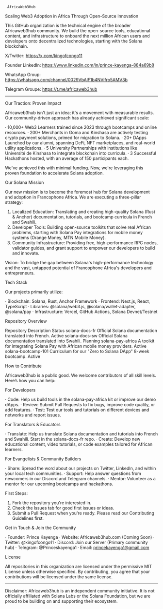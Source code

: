 ` AfricaWeb3Hub`

Scaling Web3 Adoption in Africa Through Open-Source Innovation

This GitHub organization is the technical engine of the broader Africaweb3hub community. We build the open-source tools, educational content, and infrastructure to onboard the next million African users and developers onto decentralized technologies, starting with the Solana blockchain.

X/Twitter: https://x.com/kingofcongo11

Founder LinkedIn: https://www.linkedin.com/in/prince-kayenga-884a69b8

WhatsApp Group: https://whatsapp.com/channel/0029VbAlF1b4NVifro5AMV3b

Telegram Groupe: https://t.me/africaweb3hub

---

 Our Traction: Proven Impact

Africaweb3hub isn't just an idea; it's a movement with measurable results. Our community-driven approach has already achieved significant scale:

· 10,000+ Web3 Learners trained since 2023 through bootcamps and online resources.
· 200+ Merchants in Goma and Kinshasa are actively testing crypto payment solutions, primed for migration to Solana.
· 20+ DApps Launched by our alumni, spanning DeFi, NFT marketplaces, and real-world utility applications.
· 5 University Partnerships with institutions like Université de Kinshasa to integrate blockchain into curricula.
· 3 Successful Hackathons hosted, with an average of 150 participants each.

We've achieved this with minimal funding. Now, we're leveraging this proven foundation to accelerate Solana adoption.

 Our Solana Mission

Our new mission is to become the foremost hub for Solana development and adoption in Francophone Africa. We are executing a three-pillar strategy:

1. Localized Education: Translating and creating high-quality Solana (Rust & Anchor) documentation, tutorials, and bootcamp curricula in French and Swahili.
2. Developer Tools: Building open-source toolkits that solve real African problems, starting with Solana Pay integrations for mobile money systems (Orange Money, MTN Mobile Money).
3. Community Infrastructure: Providing free, high-performance RPC nodes, validator guides, and grant support to empower our developers to build and innovate.

Vision: To bridge the gap between Solana's high-performance technology and the vast, untapped potential of Francophone Africa's developers and entrepreneurs.

 Tech Stack

Our projects primarily utilize:

· Blockchain: Solana, Rust, Anchor Framework
· Frontend: Next.js, React, TypeScript
· Libraries: @solana/web3.js, @solana/wallet-adapter, @solana/pay
· Infrastructure: Vercel, GitHub Actions, Solana Devnet/Testnet

 Repository Overview

Repository Description Status
solana-docs-fr Official Solana documentation translated into French. Active
solana-docs-sw Official Solana documentation translated into Swahili. Planning
solana-pay-africa A toolkit for integrating Solana Pay with African mobile money providers. Active
solana-bootcamp-101 Curriculum for our "Zero to Solana DApp" 8-week bootcamp. Active

 How to Contribute

Africaweb3hub is a public good. We welcome contributors of all skill levels. Here’s how you can help:

 For Developers

· Code: Help us build tools in the solana-pay-africa kit or improve our demo dApps.
· Review: Submit Pull Requests to fix bugs, improve code quality, or add features.
· Test: Test our tools and tutorials on different devices and networks and report issues.

 For Translators & Educators

· Translate: Help us translate Solana documentation and tutorials into French and Swahili. Start in the solana-docs-fr repo.
· Create: Develop new educational content, video tutorials, or code examples tailored for African learners.

 For Evangelists & Community Builders

· Share: Spread the word about our projects on Twitter, LinkedIn, and within your local tech communities.
· Support: Help answer questions from newcomers in our Discord and Telegram channels.
· Mentor: Volunteer as a mentor for our upcoming bootcamps and hackathons.

First Steps:

1. Fork the repository you're interested in.
2. Check the Issues tab for good first issues or ideas.
3. Submit a Pull Request when you're ready. Please read our Contributing Guidelines first.

 Get in Touch & Join the Community

· Founder: Prince Kayenga
· Website: Africaweb3hub.com (Coming Soon)
· Twitter: @kingofcongo11
· Discord: Join our Server (Primary community hub)
· Telegram: @Princeskayenga1
· Email: princekayenga1@gmail.com

 License

All repositories in this organization are licensed under the permissive MIT License unless otherwise specified. By contributing, you agree that your contributions will be licensed under the same license.

---

Disclaimer: Africaweb3hub is an independent community initiative. It is not officially affiliated with Solana Labs or the Solana Foundation, but we are proud to be building on and supporting their ecosystem.
